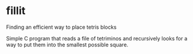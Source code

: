# fillit
Finding an efficient way to place tetris blocks


Simple C program that reads a file of tetriminos and recursively looks for a way to put them into the smallest possible square.
